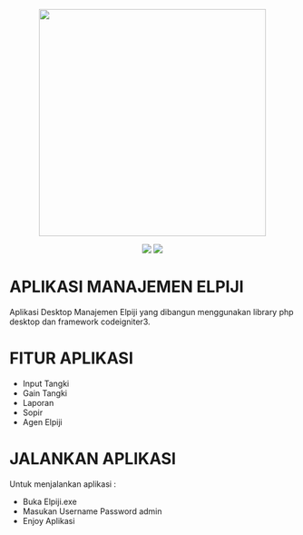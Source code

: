 <p align="center"><a href="https://nandateknik.my.id" target="_blank"><img src="https://blogger.googleusercontent.com/img/a/AVvXsEjKz7dWHcUpW3euR_Ge5_Mg4F5WrQ0G3uL-iEydoOMTpw74LIe7a8E-XH6Q0rpPDEbjKYlgQc1ZYWPPhvapP5itfuLXU6Zf15vPTJv0vKUOcq6aE41AFtYmWV2g6rbze3VsQyqLhYLvVbiwQYiyvSjW2rSS7RD11KClAqVUusK25znqX3c5FBMwgynb=s548" width="400"></a></p>

<p align="center">
<a href="#"><img src="https://img.shields.io/badge/BETA-V.0.1-%3CCOLOR%3E.svg"></a>
<a href="#"><img src="https://img.shields.io/badge/BY-NANDADEV-blue"></a>

</p>

# APLIKASI MANAJEMEN ELPIJI
Aplikasi Desktop Manajemen Elpiji yang dibangun menggunakan library php desktop dan framework codeigniter3.

# FITUR APLIKASI

- Input Tangki
- Gain Tangki
- Laporan
- Sopir
- Agen Elpiji

# JALANKAN APLIKASI

Untuk menjalankan aplikasi :
- Buka Elpiji.exe
- Masukan Username Password admin
- Enjoy Aplikasi
